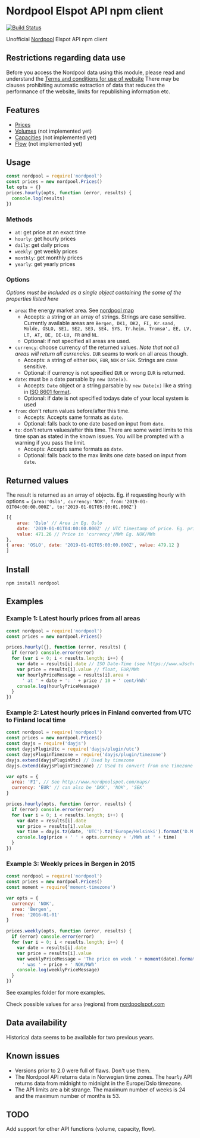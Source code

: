 # Nordpool Elspot API npm client

[![Build Status](https://travis-ci.org/samuelmr/nordpool-node.svg?branch=master)](https://travis-ci.org/samuelmr/nordpool-node)

Unofficial [Nordpool](http://www.nordpoolspot.com/) Elspot API npm client

## Restrictions regarding data use

Before you access the Nordpool data using this module, please read and understand the
[Terms and conditions for use of website](https://www.nordpoolgroup.com/About-us/Terms-and-conditions-for-use/)
There may be clauses prohibiting automatic extraction of data that reduces the performance of the website,
limits for republishing information etc.

## Features

- [Prices][AreaPrices]
- [Volumes](http://www.nordpoolspot.com/Market-data1/Elspot/Volumes/) (not implemented yet)
- [Capacities](http://www.nordpoolspot.com/Market-data1/Elspot/Capacities1/) (not implemented yet)
- [Flow](http://www.nordpoolspot.com/Market-data1/Elspot/Flow1/) (not implemented yet)

[AreaPrices]: https://www.nordpoolgroup.com/Market-data1/

## Usage
```js
const nordpool = require('nordpool')
const prices = new nordpool.Prices()
let opts = {}
prices.hourly(opts, function (error, results) {
  console.log(results)
})
```

### Methods
- `at`: get price at an exact time
- `hourly`: get hourly prices
- `daily`: get daily prices
- `weekly`: get weekly prices
- `monthly`: get monthly prices
- `yearly`: get yearly prices

### Options
*Options must be included as a single object containing the some of the properties listed here*
- `area`: the energy market area. See [nordpool map](https://www.nordpoolgroup.com/Market-data1/#/nordic/map)
  - Accepts: a string or an array of strings. Strings are case sensitive. Currently available areas are `Bergen, DK1, DK2, FI, Kr.sand, Molde, OSLO, SE1, SE2, SE3, SE4, SYS, Tr.heim, Tromsø', EE, LV, LT, AT, BE, DE-LU, FR` and `NL`.
  - Optional: if not specified all areas are used.
- `currency`: choose currency of the returned  values. *Note that not all areas will return all currencies*. `EUR` seams to work on all areas though.
  - Accepts: a string of either `DKK`, `EUR`, `NOK` or `SEK`.  Strings are case sensitive.
  - Optional: if currency is not specified `EUR` or wrong `EUR` is returned.
- `date`: must be a date parsable by `new Date(x)`.
  - Accepts: `Date` object or a string parsable by `new Date(x)` like a string in [ISO 8601 format](https://www.w3schools.com/js/js_date_formats.asp).
  - Optional: if date is not specified todays date of your local system is used
- `from`: don't return values before/after this time. 
  - Accepts: Accepts same formats as `date`.
  - Optional: falls back to one date based on input from `date`.
- `to`: don't return values/after this time. There are some weird limits to this time span as stated in the known issues. You will be prompted with a warning if you pass the limit.
  - Accepts: Accepts same formats as `date`.
  - Optional: falls back to the max limits  one date based on input from `date`.

## Returned values

The result is returned as an array of objects. Eg. if requesting hourly with options = `{area:'Oslo', currency:'NOK', from:'2019-01-01T04:00:00.000Z', to:'2019-01-01T05:00:01.000Z'}`
```js
[{
    area: 'Oslo' // Area in Eg. Oslo
    date: '2019-01-01T04:00:00.000Z' // UTC timestamp of price. Eg. price from 04:00 to 05:00 UTC time
    value: 471.26 // Price in 'currency'/MWh Eg. NOK/MWh
},
{ area: 'OSLO', date: '2019-01-01T05:00:00.000Z', value: 479.12 }
]
```

## Install

```
npm install nordpool
```

## Examples

### Example 1: Latest hourly prices from all areas

```js
const nordpool = require('nordpool')
const prices = new nordpool.Prices()

prices.hourly({}, function (error, results) {
  if (error) console.error(error)
  for (var i = 0; i < results.length; i++) {
    var date = results[i].date // ISO Date-Time (see https://www.w3schools.com/js/js_date_formats.asp)
    var price = results[i].value // float, EUR/MWh
    var hourlyPriceMessage = results[i].area +
      ' at ' + date + ': ' + price / 10 + ' cent/kWh'
    console.log(hourlyPriceMessage)
  }
})
```

### Example 2: Latest hourly prices in Finland converted from UTC to Finland local time

```js
const nordpool = require('nordpool')
const prices = new nordpool.Prices()
const dayjs = require('dayjs')
const dayjsPluginUtc = require('dayjs/plugin/utc')
const dayjsPluginTimezone = require('dayjs/plugin/timezone')
dayjs.extend(dayjsPluginUtc) // Used by timezone
dayjs.extend(dayjsPluginTimezone) // Used to convert from one timezone to another

var opts = {
  area: 'FI', // See http://www.nordpoolspot.com/maps/
  currency: 'EUR' // can also be 'DKK', 'NOK', 'SEK'
}

prices.hourly(opts, function (error, results) {
  if (error) console.error(error)
  for (var i = 0; i < results.length; i++) {
    var date = results[i].date
    var price = results[i].value
    var time = dayjs.tz(date, 'UTC').tz('Europe/Helsinki').format('D.M. H:mm')
    console.log(price + ' ' + opts.currency + '/MWh at ' + time)
  }
})
```

### Example 3: Weekly prices in Bergen in 2015

```js
const nordpool = require('nordpool')
const prices = new nordpool.Prices()
const moment = require('moment-timezone')

var opts = {
  currency: 'NOK',
  area: 'Bergen',
  from: '2016-01-01'
}

prices.weekly(opts, function (error, results) {
  if (error) console.error(error)
  for (var i = 0; i < results.length; i++) {
    var date = results[i].date
    var price = results[i].value
    var weeklyPriceMessage = 'The price on week ' + moment(date).format('W/GGGG') +
      ' was ' + price + ' NOK/MWh'
    console.log(weeklyPriceMessage)
  }
})
```

See examples folder for more examples.

Check possible values for `area` (regions) from [nordpoolspot.com][AreaPrices]

## Data availability
Historical data seems to be available for two previous years.

## Known issues
- Versions prior to 2.0 were full of flaws. Don't use them.
- The Nordpool API returns data in Norwegian time zones. The `hourly` API returns data from midnight to midnight in the Europe/Oslo timezone.
- The API limits are a bit strange. The maximum number of weeks is 24 and the maximum number of months is 53.

## TODO
Add support for other API functions (volume, capacity, flow).
